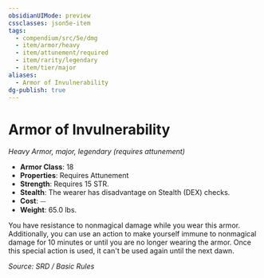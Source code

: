 ```yaml
---
obsidianUIMode: preview
cssclasses: json5e-item
tags:
  - compendium/src/5e/dmg
  - item/armor/heavy
  - item/attunement/required
  - item/rarity/legendary
  - item/tier/major
aliases:
  - Armor of Invulnerability
dg-publish: true
---
```

# Armor of Invulnerability
*Heavy Armor, major, legendary (requires attunement)*  

- **Armor Class**: 18
- **Properties**: Requires Attunement
- **Strength**: Requires 15 STR.
- **Stealth**: The wearer has disadvantage on Stealth (DEX) checks.
- **Cost**: ⏤
- **Weight**: 65.0 lbs.

You have resistance to nonmagical damage while you wear this armor. Additionally, you can use an action to make yourself immune to nonmagical damage for 10 minutes or until you are no longer wearing the armor. Once this special action is used, it can't be used again until the next dawn.

*Source: SRD / Basic Rules*
